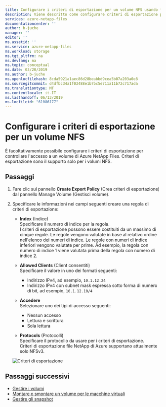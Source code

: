 ```yaml
---
title: Configurare i criteri di esportazione per un volume NFS usando file di Azure NetApp | Microsoft Docs
description: Viene descritto come configurare criteri di esportazione per controllare l'accesso a un volume NFS usando file di Azure NetApp
services: azure-netapp-files
documentationcenter: ''
author: b-juche
manager: ''
editor: ''
ms.assetid: ''
ms.service: azure-netapp-files
ms.workload: storage
ms.tgt_pltfrm: na
ms.devlang: na
ms.topic: conceptual
ms.date: 03/20/2019
ms.author: b-juche
ms.openlocfilehash: 8cda5921a1aec86d28beabbd9cea5b07a203a0e8
ms.sourcegitcommit: d4dfbc34a1f03488e1b7bc5e711a11b72c717ada
ms.translationtype: MT
ms.contentlocale: it-IT
ms.lasthandoff: 06/13/2019
ms.locfileid: "61086177"
---
```

# <a name="configure-export-policy-for-an-nfs-volume"></a>Configurare i criteri di esportazione per un volume NFS

È facoltativamente possibile configurare i criteri di esportazione per controllare l'accesso a un volume di Azure NetApp Files. Criteri di esportazione sono il supporto solo per i volumi NFS. 

## <a name="steps"></a>Passaggi 

1.  Fare clic sul pannello **Create Export Policy** (Crea criteri di esportazione) dal pannello Manage Volume (Gestisci volume). 

2.  Specificare le informazioni nei campi seguenti creare una regola di criteri di esportazione:   
    *  **Index**  (Indice)  
        Specificare il numero di indice per la regola.  
        I criteri di esportazione possono essere costituiti da un massimo di cinque regole. Le regole vengono valutate in base al relativo ordine nell'elenco dei numeri di indice. Le regole con numeri di indice inferiori vengono valutate per prime. Ad esempio, la regola con numero di indice 1 viene valutata prima della regola con numero di indice 2. 

    * **Allowed Clients**  (Client consentiti)  
        Specificare il valore in uno dei formati seguenti:  
        * Indirizzo IPv4, ad esempio, `10.1.12.24` 
        * Indirizzo IPv4 con subnet mask espressa sotto forma di numero di bit, ad esempio, `10.1.12.10/4`

    * **Accedere**  
        Selezionare uno dei tipi di accesso seguenti:  
        * Nessun accesso 
        * Lettura e scrittura
        * Sola lettura

    * **Protocols**  (Protocolli)  
        Specificare il protocollo da usare per i criteri di esportazione.   
        Criteri di esportazione file NetApp di Azure supportano attualmente solo NFSv3.

    ![Criteri di esportazione](../media/azure-netapp-files/azure-netapp-files-export-policy.png) 


## <a name="next-steps"></a>Passaggi successivi 
* [Gestire i volumi](azure-netapp-files-manage-volumes.md)
* [Montare o smontare un volume per le macchine virtuali](azure-netapp-files-mount-unmount-volumes-for-virtual-machines.md)
* [Gestire gli snapshot](azure-netapp-files-manage-snapshots.md)

